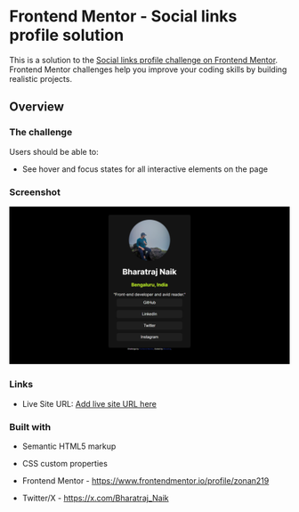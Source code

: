 # Frontend Mentor - Social links profile solution

This is a solution to the [Social links profile challenge on Frontend Mentor](https://www.frontendmentor.io/challenges/social-links-profile-UG32l9m6dQ). Frontend Mentor challenges help you improve your coding skills by building realistic projects. 



## Overview

### The challenge

Users should be able to:

- See hover and focus states for all interactive elements on the page

### Screenshot

![screenshot](image.png)


### Links
- Live Site URL: [Add live site URL here](https://your-live-site-url.com)



### Built with

- Semantic HTML5 markup
- CSS custom properties


- Frontend Mentor - https://www.frontendmentor.io/profile/zonan219
- Twitter/X - https://x.com/Bharatraj_Naik

